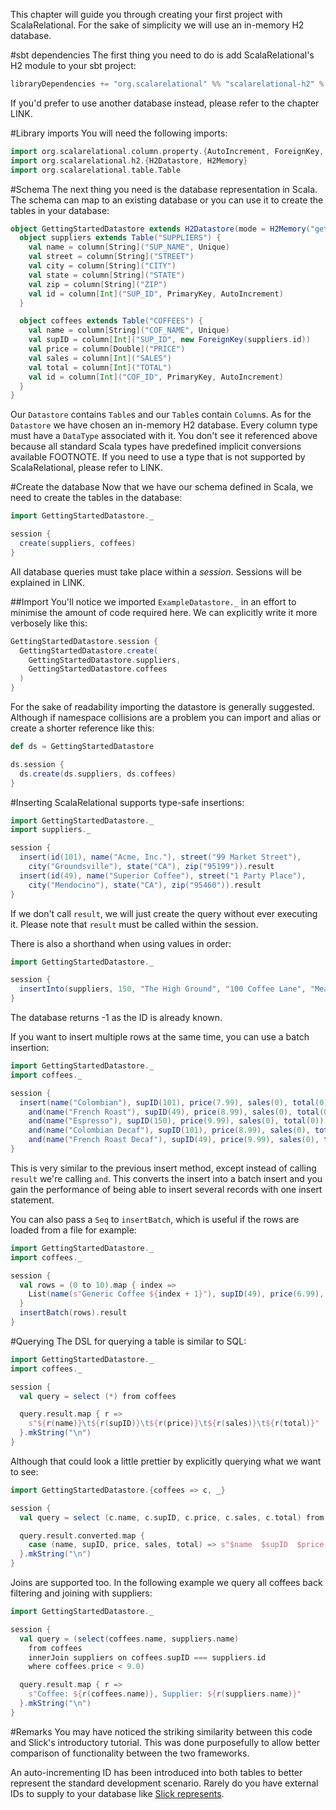 
This chapter will guide you through creating your first project with ScalaRelational. For the sake of simplicity we will use an in-memory H2 database.

#sbt dependencies
The first thing you need to do is add ScalaRelational's H2 module to your sbt project:

```scala
libraryDependencies += "org.scalarelational" %% "scalarelational-h2" % "1.1.0-SNAPSHOT"
```

If you'd prefer to use another database instead, please refer to the chapter LINK.

#Library imports
You will need the following imports:

```scala
import org.scalarelational.column.property.{AutoIncrement, ForeignKey, PrimaryKey, Unique}
import org.scalarelational.h2.{H2Datastore, H2Memory}
import org.scalarelational.table.Table
```
     
    
#Schema
The next thing you need is the database representation in Scala. The schema can map to an existing database or you can use it to create the tables in your database:

```scala
object GettingStartedDatastore extends H2Datastore(mode = H2Memory("getting_started")) {
  object suppliers extends Table("SUPPLIERS") {
    val name = column[String]("SUP_NAME", Unique)
    val street = column[String]("STREET")
    val city = column[String]("CITY")
    val state = column[String]("STATE")
    val zip = column[String]("ZIP")
    val id = column[Int]("SUP_ID", PrimaryKey, AutoIncrement)
  }

  object coffees extends Table("COFFEES") {
    val name = column[String]("COF_NAME", Unique)
    val supID = column[Int]("SUP_ID", new ForeignKey(suppliers.id))
    val price = column[Double]("PRICE")
    val sales = column[Int]("SALES")
    val total = column[Int]("TOTAL")
    val id = column[Int]("COF_ID", PrimaryKey, AutoIncrement)
  }
}
```
     

Our `Datastore` contains `Table`s and our `Table`s contain `Column`s. As for the `Datastore` we have chosen an in-memory H2 database. Every column type must have a `DataType` associated with it. You don't see it referenced above because all standard Scala types have predefined implicit conversions available FOOTNOTE. If you need to use a type that is not supported by ScalaRelational, please refer to LINK.

#Create the database
Now that we have our schema defined in Scala, we need to create the tables in the database:

```scala
import GettingStartedDatastore._

session {
  create(suppliers, coffees)
}
```
     

All database queries must take place within a *session*. Sessions will be explained in LINK.

##Import
You'll notice we imported `ExampleDatastore._` in an effort to minimise the amount of code required here. We can explicitly write it more verbosely like this:

```scala
GettingStartedDatastore.session {
  GettingStartedDatastore.create(
    GettingStartedDatastore.suppliers,
    GettingStartedDatastore.coffees
  )
}
```
     

For the sake of readability importing the datastore is generally suggested. Although if namespace collisions are a problem you can import and alias or create a shorter reference like this:

```scala
def ds = GettingStartedDatastore

ds.session {
  ds.create(ds.suppliers, ds.coffees)
}
```
     

#Inserting
ScalaRelational supports type-safe insertions:

```scala
import GettingStartedDatastore._
import suppliers._

session {
  insert(id(101), name("Acme, Inc."), street("99 Market Street"),
    city("Groundsville"), state("CA"), zip("95199")).result
  insert(id(49), name("Superior Coffee"), street("1 Party Place"),
    city("Mendocino"), state("CA"), zip("95460")).result
}
```
     

If we don't call `result`, we will just create the query without ever executing it. Please note that `result` must be called within the session.

There is also a shorthand when using values in order:

```scala
import GettingStartedDatastore._

session {
  insertInto(suppliers, 150, "The High Ground", "100 Coffee Lane", "Meadows", "CA", "93966").result
}
```
     

The database returns -1 as the ID is already known.

If you want to insert multiple rows at the same time, you can use a batch insertion:

```scala
import GettingStartedDatastore._
import coffees._

session {
  insert(name("Colombian"), supID(101), price(7.99), sales(0), total(0)).
    and(name("French Roast"), supID(49), price(8.99), sales(0), total(0)).
    and(name("Espresso"), supID(150), price(9.99), sales(0), total(0)).
    and(name("Colombian Decaf"), supID(101), price(8.99), sales(0), total(0)).
    and(name("French Roast Decaf"), supID(49), price(9.99), sales(0), total(0)).result
}
```
     

This is very similar to the previous insert method, except instead of calling `result` we're calling `and`. This converts the insert into a batch insert and you gain the performance of being able to insert several records with one insert statement.

You can also pass a `Seq` to `insertBatch`, which is useful if the rows are loaded from a file for example:

```scala
import GettingStartedDatastore._
import coffees._

session {
  val rows = (0 to 10).map { index =>
    List(name(s"Generic Coffee ${index + 1}"), supID(49), price(6.99), sales(0), total(0))
  }
  insertBatch(rows).result
}
```
     
    
#Querying
The DSL for querying a table is similar to SQL:

```scala
import GettingStartedDatastore._
import coffees._

session {
  val query = select (*) from coffees

  query.result.map { r =>
    s"${r(name)}\t${r(supID)}\t${r(price)}\t${r(sales)}\t${r(total)}"
  }.mkString("\n")
}
```
     

Although that could look a little prettier by explicitly querying what we want to see:

```scala
import GettingStartedDatastore.{coffees => c, _}

session {
  val query = select (c.name, c.supID, c.price, c.sales, c.total) from c

  query.result.converted.map {
    case (name, supID, price, sales, total) => s"$name  $supID  $price  $sales  $total"
  }.mkString("\n")
}
```
     

Joins are supported too. In the following example we query all coffees back filtering and joining with suppliers:

```scala
import GettingStartedDatastore._

session {
  val query = (select(coffees.name, suppliers.name)
    from coffees
    innerJoin suppliers on coffees.supID === suppliers.id
    where coffees.price < 9.0)

  query.result.map { r =>
    s"Coffee: ${r(coffees.name)}, Supplier: ${r(suppliers.name)}"
  }.mkString("\n")
}
```
     

#Remarks
You may have noticed the striking similarity between this code and Slick's introductory tutorial. This was done purposefully to allow better comparison of functionality between the two frameworks.

An auto-incrementing ID has been introduced into both tables to better represent the standard development scenario. Rarely do you have external IDs to supply to your database like [Slick represents](http://slick.typesafe.com/doc/3.0.0/gettingstarted.html#schema).